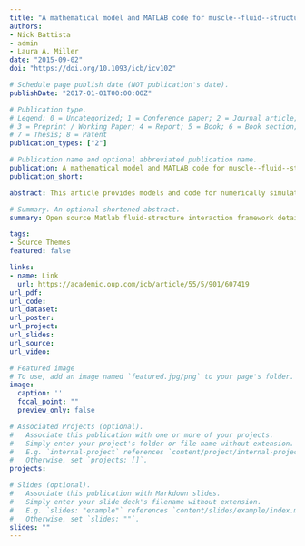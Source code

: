 ```yaml
---
title: "A mathematical model and MATLAB code for muscle--fluid--structure simulations"
authors:
- Nick Battista
- admin
- Laura A. Miller
date: "2015-09-02"
doi: "https://doi.org/10.1093/icb/icv102"

# Schedule page publish date (NOT publication's date).
publishDate: "2017-01-01T00:00:00Z"

# Publication type.
# Legend: 0 = Uncategorized; 1 = Conference paper; 2 = Journal article;
# 3 = Preprint / Working Paper; 4 = Report; 5 = Book; 6 = Book section;
# 7 = Thesis; 8 = Patent
publication_types: ["2"]

# Publication name and optional abbreviated publication name.
publication: A mathematical model and MATLAB code for muscle--fluid--structure simulations
publication_short: 

abstract: This article provides models and code for numerically simulating muscle–fluid–structure interactions (FSIs). This work was presented as part of the symposium on Leading Students and Faculty to Quantitative Biology through Active Learning at the society-wide meeting of the Society for Integrative and Comparative Biology in 2015. Muscle mechanics and simple mathematical models to describe the forces generated by muscular contractions are introduced in most biomechanics and physiology courses. Often, however, the models are derived for simplifying cases such as isometric or isotonic contractions. In this article, we present a simple model of the force generated through active contraction of muscles. The muscles’ forces are then used to drive the motion of flexible structures immersed in a viscous fluid. An example of an elastic band immersed in a fluid is first presented to illustrate a fully-coupled FSI in the absence of any external driving forces. In the second example, we present a valveless tube with model muscles that drive the contraction of the tube. We provide a brief overview of the numerical method used to generate these results. We also include as Supplementary Material a MATLAB code to generate these results. The code was written for flexibility so as to be easily modified to many other biological applications for educational purposes.

# Summary. An optional shortened abstract.
summary: Open source Matlab fluid-structure interaction framework detailed.

tags:
- Source Themes
featured: false

links:
- name: Link
  url: https://academic.oup.com/icb/article/55/5/901/607419
url_pdf:
url_code: 
url_dataset: 
url_poster: 
url_project:
url_slides:
url_source: 
url_video: 

# Featured image
# To use, add an image named `featured.jpg/png` to your page's folder. 
image:
  caption: ''
  focal_point: ""
  preview_only: false

# Associated Projects (optional).
#   Associate this publication with one or more of your projects.
#   Simply enter your project's folder or file name without extension.
#   E.g. `internal-project` references `content/project/internal-project/index.md`.
#   Otherwise, set `projects: []`.
projects:

# Slides (optional).
#   Associate this publication with Markdown slides.
#   Simply enter your slide deck's filename without extension.
#   E.g. `slides: "example"` references `content/slides/example/index.md`.
#   Otherwise, set `slides: ""`.
slides: ""
---
```




